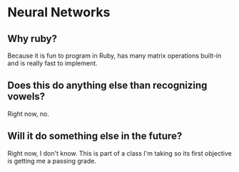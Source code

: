 Neural Networks
===============

Why ruby?
---------

Because it is fun to program in Ruby, has many matrix operations built-in and is really fast to implement.

Does this do anything else than recognizing vowels?
---------------------------------------------------

Right now, no.

Will it do something else in the future?
----------------------------------------

Right now, I don't know. This is part of a class I'm taking so its first objective is getting me a passing grade.
